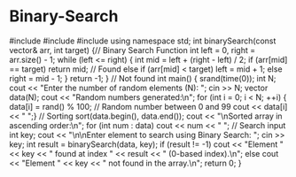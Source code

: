 # Binary-Search
#include <iostream>
#include <vector>
#include <algorithm>
using namespace std;
int binarySearch(const vector<int>& arr, int target) {// Binary Search Function
    int left = 0, right = arr.size() - 1;
    while (left <= right) {
        int mid = left + (right - left) / 2;
        if (arr[mid] == target)
            return mid;  // Found
        else if (arr[mid] < target)
            left = mid + 1;
        else
            right = mid - 1;
    }
    return -1; } // Not found
int main() {
    srand(time(0));
    int N;
    cout << "Enter the number of random elements (N): ";
    cin >> N;
    vector<int> data(N);
    cout << "Random numbers generated:\n";
    for (int i = 0; i < N; ++i) {
        data[i] = rand() % 100;  // Random number between 0 and 99
        cout << data[i] << " ";}
    // Sorting
    sort(data.begin(), data.end());
    cout << "\nSorted array in ascending order:\n";
    for (int num : data)
        cout << num << " ";
    // Search input
    int key;
    cout << "\n\nEnter element to search using Binary Search: ";
    cin >> key;
    int result = binarySearch(data, key);
    if (result != -1)
        cout << "Element " << key << " found at index " << result << " (0-based index).\n";
    else
        cout << "Element " << key << " not found in the array.\n";
    return 0;
}
